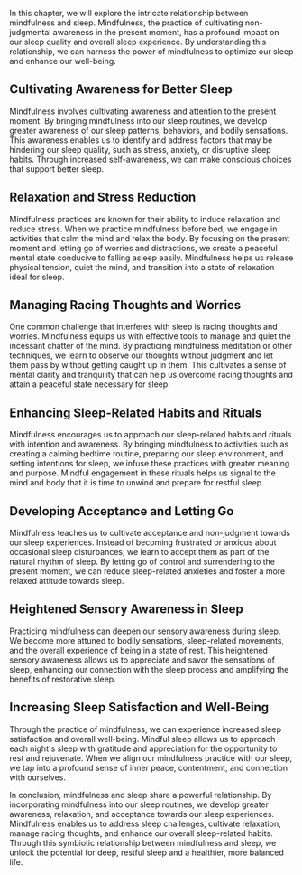 
In this chapter, we will explore the intricate relationship between mindfulness and sleep. Mindfulness, the practice of cultivating non-judgmental awareness in the present moment, has a profound impact on our sleep quality and overall sleep experience. By understanding this relationship, we can harness the power of mindfulness to optimize our sleep and enhance our well-being.

Cultivating Awareness for Better Sleep
--------------------------------------

Mindfulness involves cultivating awareness and attention to the present moment. By bringing mindfulness into our sleep routines, we develop greater awareness of our sleep patterns, behaviors, and bodily sensations. This awareness enables us to identify and address factors that may be hindering our sleep quality, such as stress, anxiety, or disruptive sleep habits. Through increased self-awareness, we can make conscious choices that support better sleep.

Relaxation and Stress Reduction
-------------------------------

Mindfulness practices are known for their ability to induce relaxation and reduce stress. When we practice mindfulness before bed, we engage in activities that calm the mind and relax the body. By focusing on the present moment and letting go of worries and distractions, we create a peaceful mental state conducive to falling asleep easily. Mindfulness helps us release physical tension, quiet the mind, and transition into a state of relaxation ideal for sleep.

Managing Racing Thoughts and Worries
------------------------------------

One common challenge that interferes with sleep is racing thoughts and worries. Mindfulness equips us with effective tools to manage and quiet the incessant chatter of the mind. By practicing mindfulness meditation or other techniques, we learn to observe our thoughts without judgment and let them pass by without getting caught up in them. This cultivates a sense of mental clarity and tranquility that can help us overcome racing thoughts and attain a peaceful state necessary for sleep.

Enhancing Sleep-Related Habits and Rituals
------------------------------------------

Mindfulness encourages us to approach our sleep-related habits and rituals with intention and awareness. By bringing mindfulness to activities such as creating a calming bedtime routine, preparing our sleep environment, and setting intentions for sleep, we infuse these practices with greater meaning and purpose. Mindful engagement in these rituals helps us signal to the mind and body that it is time to unwind and prepare for restful sleep.

Developing Acceptance and Letting Go
------------------------------------

Mindfulness teaches us to cultivate acceptance and non-judgment towards our sleep experiences. Instead of becoming frustrated or anxious about occasional sleep disturbances, we learn to accept them as part of the natural rhythm of sleep. By letting go of control and surrendering to the present moment, we can reduce sleep-related anxieties and foster a more relaxed attitude towards sleep.

Heightened Sensory Awareness in Sleep
-------------------------------------

Practicing mindfulness can deepen our sensory awareness during sleep. We become more attuned to bodily sensations, sleep-related movements, and the overall experience of being in a state of rest. This heightened sensory awareness allows us to appreciate and savor the sensations of sleep, enhancing our connection with the sleep process and amplifying the benefits of restorative sleep.

Increasing Sleep Satisfaction and Well-Being
--------------------------------------------

Through the practice of mindfulness, we can experience increased sleep satisfaction and overall well-being. Mindful sleep allows us to approach each night's sleep with gratitude and appreciation for the opportunity to rest and rejuvenate. When we align our mindfulness practice with our sleep, we tap into a profound sense of inner peace, contentment, and connection with ourselves.

In conclusion, mindfulness and sleep share a powerful relationship. By incorporating mindfulness into our sleep routines, we develop greater awareness, relaxation, and acceptance towards our sleep experiences. Mindfulness enables us to address sleep challenges, cultivate relaxation, manage racing thoughts, and enhance our overall sleep-related habits. Through this symbiotic relationship between mindfulness and sleep, we unlock the potential for deep, restful sleep and a healthier, more balanced life.
